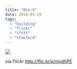 ```yaml
---
title: "Bio-X"
date: 2014-03-29
tags: 
  - "building"
  - "flickr"
  - "ifttt"
  - "stanford"
---
```


![](http://farm4.staticflickr.com/3691/13491661164_f2c60a9c0b_b.jpg)  

  
  
via Flickr http://flic.kr/p/mydhPE
